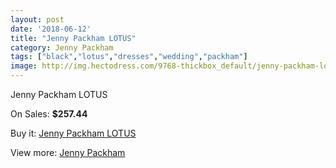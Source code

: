 ```yaml
---
layout: post
date: '2018-06-12'
title: "Jenny Packham LOTUS"
category: Jenny Packham
tags: ["black","lotus","dresses","wedding","packham"]
image: http://img.hectodress.com/9768-thickbox_default/jenny-packham-lotus.jpg
---
```

Jenny Packham LOTUS

On Sales: **$257.44**
<a href="https://www.hectodress.com/jenny-packham/4899-jenny-packham-lotus.html"><amp-img layout="responsive" width="600" height="600" src="//img.hectodress.com/9768-thickbox_default/jenny-packham-lotus.jpg" alt="Jenny Packham LOTUS 0" /></a>

Buy it: [Jenny Packham LOTUS](https://www.hectodress.com/jenny-packham/4899-jenny-packham-lotus.html "Jenny Packham LOTUS")

View more: [Jenny Packham](https://www.hectodress.com/80-jenny-packham "Jenny Packham")